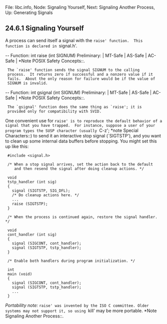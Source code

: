 File: libc.info,  Node: Signaling Yourself,  Next: Signaling Another Process,  Up: Generating Signals

24.6.1 Signaling Yourself
-------------------------

A process can send itself a signal with the `raise' function.  This
function is declared in `signal.h'.  

 -- Function: int raise (int SIGNUM)
     Preliminary: | MT-Safe | AS-Safe | AC-Safe | *Note POSIX Safety
     Concepts::.

     The `raise' function sends the signal SIGNUM to the calling
     process.  It returns zero if successful and a nonzero value if it
     fails.  About the only reason for failure would be if the value of
     SIGNUM is invalid.

 -- Function: int gsignal (int SIGNUM)
     Preliminary: | MT-Safe | AS-Safe | AC-Safe | *Note POSIX Safety
     Concepts::.

     The `gsignal' function does the same thing as `raise'; it is
     provided only for compatibility with SVID.

   One convenient use for `raise' is to reproduce the default behavior
of a signal that you have trapped.  For instance, suppose a user of your
program types the SUSP character (usually `C-z'; *note Special
Characters::) to send it an interactive stop signal (`SIGTSTP'), and
you want to clean up some internal data buffers before stopping.  You
might set this up like this:

     #include <signal.h>

     /* When a stop signal arrives, set the action back to the default
        and then resend the signal after doing cleanup actions. */

     void
     tstp_handler (int sig)
     {
       signal (SIGTSTP, SIG_DFL);
       /* Do cleanup actions here. */
       ...
       raise (SIGTSTP);
     }

     /* When the process is continued again, restore the signal handler. */

     void
     cont_handler (int sig)
     {
       signal (SIGCONT, cont_handler);
       signal (SIGTSTP, tstp_handler);
     }

     /* Enable both handlers during program initialization. */

     int
     main (void)
     {
       signal (SIGCONT, cont_handler);
       signal (SIGTSTP, tstp_handler);
       ...
     }

   *Portability note:* `raise' was invented by the ISO C committee.
Older systems may not support it, so using `kill' may be more portable.
*Note Signaling Another Process::.

